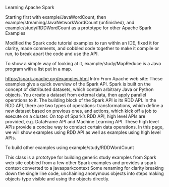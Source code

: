 Learning Apache Spark

Starting first with example/JavaWordCount, then example/streaming/JavaNetworkWordCount (unfinished), and example/study/RDDWordCount as a prototype for other Apache Spark Examples

Modified the Spark code tutorial examples to run within an IDE, fixed it for clarity, made comments, and cobbled code together to make it compile or run, to break apart the code and use the API.

To show a simple way of looking at it, example/study/MapReduce is a Java program with a list put in a map.

https://spark.apache.org/examples.html
Intro From Apache web site:
These examples give a quick overview of the Spark API. Spark is built on the concept of distributed datasets, which contain arbitrary Java or Python objects. You create a dataset from external data, then apply parallel operations to it. The building block of the Spark API is its RDD API. In the RDD API, there are two types of operations: transformations, which define a new dataset based on previous ones, and actions, which kick off a job to execute on a cluster. On top of Spark’s RDD API, high level APIs are provided, e.g. DataFrame API and Machine Learning API. These high level APIs provide a concise way to conduct certain data operations. In this page, we will show examples using RDD API as well as examples using high level APIs.


To build other examples using example/study/RDDWordCount

This class is a prototype for building generic study examples from Spark web site
 cobbled from a few other Spark examples and provides a spark context converted to a javasparkcontext
Some renaming for clarity
breaking down the single line code, unchaining anonymous objects into steps
making objects type visible and using the objects directly.